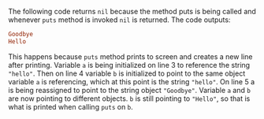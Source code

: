 The following code returns ``nil`` because the method puts is being called and whenever ``puts`` method is invoked ``nil`` is returned. The code outputs:

```ruby
Goodbye
Hello
```

This happens because ``puts`` method prints to screen and creates a new line after printing. Variable ``a`` is being initialized on line 3 to reference the string ``"hello"``. Then on line 4 variable ``b`` is initialized to point to the same object variable ``a`` is referencing, which at this point is the string ``"hello"``. On line 5 a is being reassigned to point to the string object ``"Goodbye"``. Variable ``a`` and ``b`` are now pointing to different objects. ``b`` is still pointing to ``"Hello"``, so that is what is printed when calling ``puts`` on ``b``. 